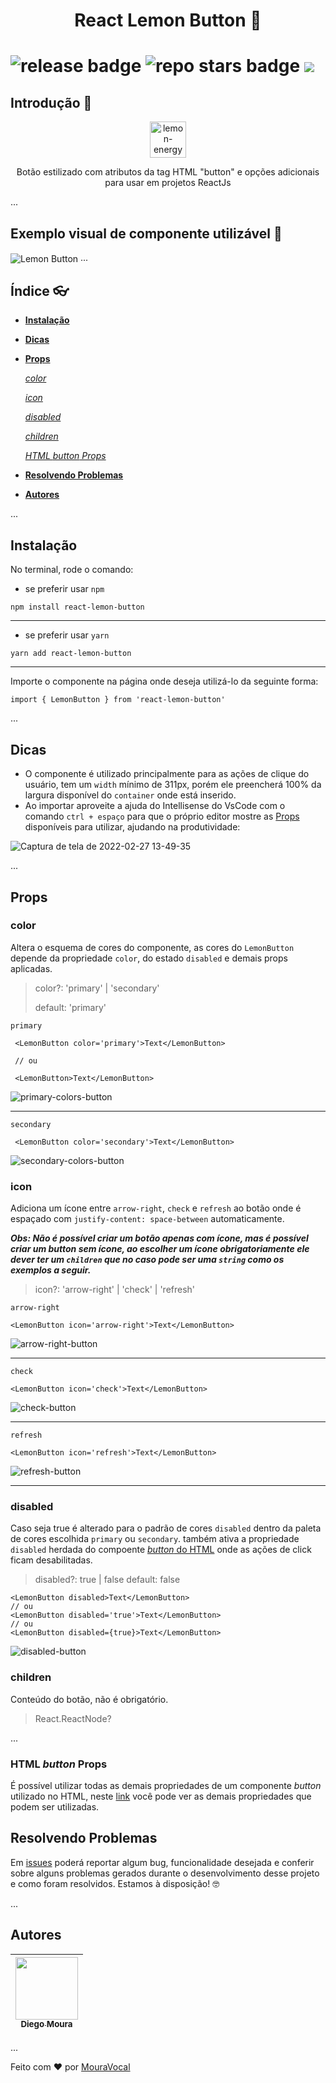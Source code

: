 <h1 align='center'>React Lemon Button 🍋<h1/>

  <p>
    <img src='https://img.shields.io/badge/release-02%2F2022-brightgreen' alt='release badge'>  
    <img src='https://img.shields.io/github/stars/mouravocal/react-lemon-button?style=social' alt='repo stars badge'>
    <img src="https://img.shields.io/static/v1?label=react&message=lib&color=blue&style=plastic&logo=REACT"/>
  </p>

  ## Introdução 🙆
  
  <p align='center'>
    <a href='https://www.energialemon.com.br/'>
      <img align='center' width="58" alt="lemon-energy" src="https://user-images.githubusercontent.com/68398859/155885807-25abf20e-9bf9-4006-97a9-de95a9591895.png">
    </a>
    <p align='center'>Botão estilizado com atributos da tag HTML "button" e opções adicionais para usar em projetos ReactJs</p>
  </p>
 
 ... 
  
  ## Exemplo visual de componente utilizável 🌼
  
  <img align='center' src='https://user-images.githubusercontent.com/68398859/155889778-9107cd6a-4828-4d30-9e59-3b47855c32d4.png' alt='Lemon Button'>
... 
  
 ## Índice 👓
 
 * **[Instalação](#instalação)**
 * **[Dicas](#dicas)**
 * **[Props](#props)**
  
   *[color](#color)*
   
   *[icon](#icon)*
   
   *[disabled](#disabled)*
   
   *[children](#children)*
   
   *[HTML *button* Props](#html-button-props)*
   
 * **[Resolvendo Problemas](#resolvendo-problemas)**
 * **[Autores](#autores)**

... 

## Instalação

No terminal, rode o comando: 
<br>
* se preferir usar `npm`

```
npm install react-lemon-button
```
<hr>

* se preferir usar `yarn`

```
yarn add react-lemon-button
```
<hr>

Importe o componente na página onde deseja utilizá-lo da seguinte forma:

```
import { LemonButton } from 'react-lemon-button'
```

... 

## Dicas

* O componente é utilizado principalmente para as ações de clique do usuário, tem um `width` mínimo de 311px, porém ele preencherá 100% da largura disponível do `container` onde está inserido.
* Ao importar aproveite a ajuda do Intellisense do VsCode com o comando `ctrl + espaço` para que o próprio editor mostre as [Props](#props) disponíveis para utilizar, ajudando na produtividade:
 
![Captura de tela de 2022-02-27 13-49-35](https://user-images.githubusercontent.com/68398859/155891543-43c7dbed-b3d4-417c-833f-43e425917838.png)


... 

## Props

### color

Altera o esquema de cores do componente, as cores do `LemonButton` depende da propriedade `color`, do estado `disabled` e demais props aplicadas.

>color?: 'primary' | 'secondary'
>
>default: 'primary'

`primary`

```
 <LemonButton color='primary'>Text</LemonButton>
 
 // ou
 
 <LemonButton>Text</LemonButton>
```

![primary-colors-button](https://user-images.githubusercontent.com/68398859/155892191-887f2f44-5192-42c4-b580-f4768d5b689a.png)

<hr>

`secondary`

```
 <LemonButton color='secondary'>Text</LemonButton>
```

![secondary-colors-button](https://user-images.githubusercontent.com/68398859/155892537-1945665a-01e4-44cc-9e38-b288d64b416c.png)


### icon

Adiciona um ícone entre `arrow-right`, `check` e `refresh` ao botão onde é espaçado com `justify-content: space-between` automaticamente.

***Obs: Não é possível criar um botão apenas com ícone, mas é possível criar um button sem ícone, ao escolher um ícone obrigatoriamente ele dever ter um `children` que no caso pode ser uma `string` como os exemplos a seguir.***

>icon?: 'arrow-right' | 'check' | 'refresh'

`arrow-right`

```
<LemonButton icon='arrow-right'>Text</LemonButton>
```

![arrow-right-button](https://user-images.githubusercontent.com/68398859/155893108-2f2fc009-1297-40b5-a53f-11b8d7246e4b.png)

<hr>

`check`

```
<LemonButton icon='check'>Text</LemonButton>
```

![check-button](https://user-images.githubusercontent.com/68398859/155893392-62b6c8e6-78a2-42a6-b6b3-ad92e2feb6b1.png)

<hr>

`refresh`

```
<LemonButton icon='refresh'>Text</LemonButton>
```

![refresh-button](https://user-images.githubusercontent.com/68398859/155893461-22ddd7d2-0fe3-4668-be28-8b045d37dfd8.png)

<hr>

### disabled

Caso seja true é alterado para o padrão de cores `disabled` dentro da paleta de cores escolhida `primary` ou `secondary`. também ativa a propriedade `disabled` herdada do compoente [*button* do HTML](https://developer.mozilla.org/pt-BR/docs/Web/HTML/Element/button) onde as ações de click ficam desabilitadas.

> disabled?: true | false
> default: false

```
<LemonButton disabled>Text</LemonButton>
// ou
<LemonButton disabled='true'>Text</LemonButton>
// ou
<LemonButton disabled={true}>Text</LemonButton>
```

![disabled-button](https://user-images.githubusercontent.com/68398859/155893891-8e056e81-1ead-4934-8b9d-110128039f60.png)

### children

Conteúdo do botão, não é obrigatório.

>React.ReactNode?

...

### HTML *button* Props

É possível utilizar todas as demais propriedades de um componente *button* utilizado no HTML, neste [link](https://developer.mozilla.org/pt-BR/docs/Web/HTML/Element/button) você pode ver as demais propriedades que podem ser utilizadas.
          
## Resolvendo Problemas

Em [issues](https://github.com/MouraVocal/react-lemon-button/issues) poderá reportar algum bug, funcionalidade desejada e conferir sobre alguns problemas gerados durante o desenvolvimento desse projeto e como foram resolvidos. Estamos à disposição! 🤓

... 

## Autores

| [<img src='https://github.com/mouravocal.png' width=100><br><sub>Diego Moura</sub>](https://github.com/mouravocal) |
| :---: |

... 

Feito com :heart: por [MouraVocal](https://github.com/mouravocal)
